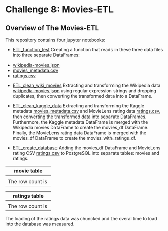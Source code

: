 # Challenge 8: Movies-ETL
## Overview of The Movies-ETL
This repository contains four jupyter notebooks:
- [ETL_function_test]()
Creating a function that reads in these three data files into three separate DataFrames:
* [wikipedia-movies.json]()
* [movies_metadata.csv]()
* [ratings.csv]()

- [ETL_clean_wiki_movies]()
Extracting and transforming the Wikipedia data [wikipedia-movies.json]() using regular expression strings and dropping duplicates, then converting the transformed data into a DataFrame.

- [ETL_clean_kaggle_data]()
Extracting and transforming the Kaggle metadata [movies_metadata.csv]() and MovieLens rating data [ratings.csv](), then converting the transformed data into separate DataFrames. Furthermore, the Kaggle metadata DataFrame is merged with the Wikipedia movies DataFrame to create the movies_df DataFrame. Finally, the MovieLens rating data DataFrame is merged with the movies_df DataFrame to create the movies_with_ratings_df.

- [ETL_create_database]()
Adding the movies_df DataFrame and MovieLens rating CSV [ratings.csv]() to PostgreSQL into separate tables: movies and ratings.

| movie table | 
| ---------------- |
| ![]() | 
| The row count is ![]() |

| ratings table |
| ---------------- |
| ![]() |
| The row count is ![]() |


The loading of the ratings data was chuncked and the overal time to load into the database was measured.
![]()
